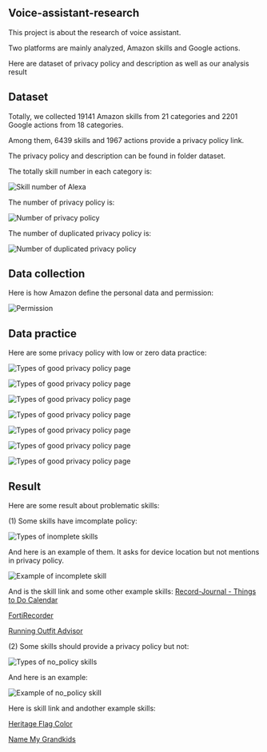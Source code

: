 ## Voice-assistant-research

This project is about the research of voice assistant.

Two platforms are mainly analyzed, Amazon skills and Google actions. 

Here are dataset of privacy policy and description as well as our analysis result


## Dataset

Totally, we collected 19141 Amazon skills from 21 categories and 2201 Google actions from 18 categories. 

Among them, 6439 skills and 1967 actions provide a privacy policy link. 

The privacy policy and description can be found in folder dataset.

The totally skill number in each category is:

![Skill number of Alexa](https://github.com/voice-assistant-research/voice-assistant/blob/master/dataset/image/skill_number.png)

The number of privacy policy is:


![Number of privacy policy](https://github.com/voice-assistant-research/voice-assistant/blob/master/dataset/image/goodpolicy.png)

The number of duplicated privacy policy is:

![Number of duplicated privacy policy](https://github.com/voice-assistant-research/voice-assistant/blob/master/dataset/image/samepolicy.png)


## Data collection

Here is how Amazon define the personal data and permission:

![Permission](https://github.com/voice-assistant-research/voice-assistant/blob/master/dataset/image/permerssion.png)

## Data practice
Here are some privacy policy with low or zero data practice:

![Types of good privacy policy page](https://github.com/voice-assistant-research/voice-assistant/blob/master/dataset/image/example2.png)

![Types of good privacy policy page](https://github.com/voice-assistant-research/voice-assistant/blob/master/dataset/image/example3.png)

![Types of good privacy policy page](https://github.com/voice-assistant-research/voice-assistant/blob/master/dataset/image/example4.png)

![Types of good privacy policy page](https://github.com/voice-assistant-research/voice-assistant/blob/master/dataset/image/example5.jpg)

![Types of good privacy policy page](https://github.com/voice-assistant-research/voice-assistant/blob/master/dataset/image/example6.jpg)

![Types of good privacy policy page](https://github.com/voice-assistant-research/voice-assistant/blob/master/dataset/image/example7.png)

![Types of good privacy policy page](https://github.com/voice-assistant-research/voice-assistant/blob/master/dataset/image/example8.png)

## Result


Here are some result about problematic skills:

(1) Some skills have imcomplate policy:

![Types of inomplete skills](https://github.com/voice-assistant-research/voice-assistant/blob/master/dataset/image/incomplete.png)

And here is an example of them. It asks for device location but not mentions in privacy policy.

![Example of incomplete skill](https://github.com/voice-assistant-research/voice-assistant/blob/master/dataset/image/example1.png)

And is the skill link and some other example skills:
[Record-Journal - Things to Do Calendar](https://www.amazon.com/Record-Journal-Things-to-Do-Calendar/dp/B07NC478M9/ref=sr_1_1?keywords=record+journal&qid=1582232641&s=digital-skills&sr=1-1)

[FortiRecorder](https://www.amazon.com/Fortinet-FortiRecorder/dp/B079P35CGQ/ref=sr_1_1?keywords=fortirecorder&qid=1582232693&s=digital-skills&sr=1-1)

[Running Outfit Advisor](https://www.amazon.com/CraftyC-Running-Outfit-Advisor/dp/B0735XW8LM/ref=sr_1_1?crid=24ZNWXDR4FZKZ&keywords=running+outfit+advisor&qid=1582232728&s=digital-skills&sprefix=Running+outfit+%2Calexa-skills%2C143&sr=1-1)



(2) Some skills should provide a privacy policy but not:

![Types of no_policy skills](https://github.com/voice-assistant-research/voice-assistant/blob/master/dataset/image/example10.jpg)

And here is an example:

![Example of no_policy skill](https://github.com/voice-assistant-research/voice-assistant/blob/master/dataset/image/example9.png)

Here is skill link and andother example skills:

[Heritage Flag Color](https://www.amazon.com/Thomas-Anderson-Heritage-Flag-Color/dp/B01MR9JBWU/ref=sr_1_1?keywords=heritage+flag+color&qid=1582233183&s=digital-skills&sr=1-1)

[Name My Grandkids](https://www.amazon.com/Cooper-Name-My-Grandkids/dp/B01EW3KUXC/ref=sr_1_1?keywords=name+my+grandkids&qid=1582233215&s=digital-skills&sr=1-1)
